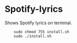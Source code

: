 # Spotify-lyrics

Shows Spotify lyrics on terminal.
        
        sudo chmod 755 install.sh
        sudo ./install.sh
